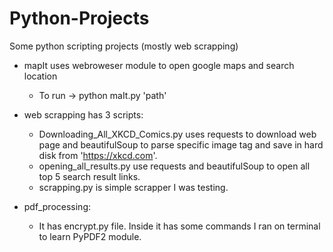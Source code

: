 # Python-Projects
Some python scripting projects (mostly web scrapping)


- mapIt uses webroweser module to open google maps and search location
    - To run -> python maIt.py 'path'

- web scrapping has 3 scripts:
    - Downloading_All_XKCD_Comics.py uses requests to download web page and beautifulSoup to parse specific image tag and save in hard disk from 'https://xkcd.com'.
    - opening_all_results.py use requests and beautifulSoup to open all top 5 search result links.
    - scrapping.py is simple scrapper I was testing.

- pdf_processing:
    - It has encrypt.py file. Inside it has some commands I ran on terminal to learn PyPDF2 module.
